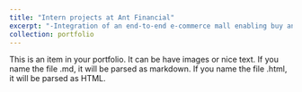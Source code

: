 ```yaml
---
title: "Intern projects at Ant Financial"
excerpt: "-Integration of an end-to-end e-commerce mall enabling buy and refund with reward points<br/>-A platform-wised achievement system that supports services on marketing pages<br/><img src='/images/internproject1.jpg' width='216' height='468'>"
collection: portfolio
---
```


This is an item in your portfolio. It can be have images or nice text. If you name the file .md, it will be parsed as markdown. If you name the file .html, it will be parsed as HTML. 

